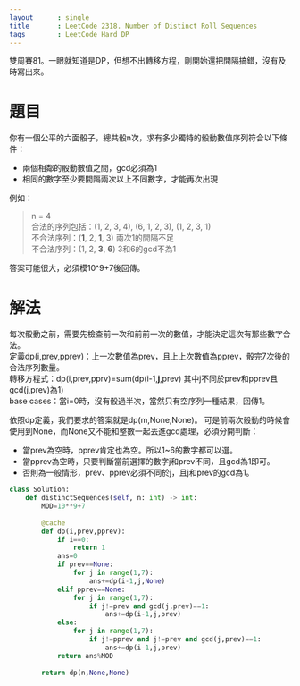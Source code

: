```yaml
--- 
layout      : single
title       : LeetCode 2318. Number of Distinct Roll Sequences
tags        : LeetCode Hard DP
---
```

雙周賽81。一眼就知道是DP，但想不出轉移方程，剛開始還把間隔搞錯，沒有及時寫出來。

# 題目
你有一個公平的六面骰子，總共骰n次，求有多少獨特的骰動數值序列符合以下條件：  
- 兩個相鄰的骰動數值之間，gcd必須為1  
- 相同的數字至少要間隔兩次以上不同數字，才能再次出現  

例如：
> n = 4  
> 合法的序列包括：(1, 2, 3, 4), (6, 1, 2, 3), (1, 2, 3, 1)  
> 不合法序列：(**1**, 2, **1**, 3) 兩次1的間隔不足  
> 不合法序列：(1, 2, **3**, **6**) 3和6的gcd不為1  

答案可能很大，必須模10^9+7後回傳。

# 解法
每次骰動之前，需要先檢查前一次和前前一次的數值，才能決定這次有那些數字合法。  
定義dp(i,prev,pprev)：上一次數值為prev，且上上次數值為pprev，骰完7次後的合法序列數量。  
轉移方程式：dp(i,prev,pprv)=sum(dp(i-1,**j**,prev) 其中j不同於prev和pprev且gcd(j,prev)為1)  
base cases：當i=0時，沒有骰過半次，當然只有空序列一種結果，回傳1。  

依照dp定義，我們要求的答案就是dp(m,None,None)。
可是前兩次骰動的時候會使用到None，而None又不能和整數一起丟進gcd處理，必須分開判斷：  
- 當prev為空時，pprev肯定也為空。所以1\~6的數字都可以選。  
- 當pprev為空時，只要判斷當前選擇的數字j和prev不同，且gcd為1即可。  
- 否則為一般情形，prev、pprev必須不同於j，且j和prev的gcd為1。  

```python
class Solution:
    def distinctSequences(self, n: int) -> int:
        MOD=10**9+7
        
        @cache
        def dp(i,prev,pprev):
            if i==0:
                return 1
            ans=0
            if prev==None:
                for j in range(1,7):
                    ans+=dp(i-1,j,None)
            elif pprev==None:
                for j in range(1,7):
                    if j!=prev and gcd(j,prev)==1:
                        ans+=dp(i-1,j,prev)
            else:
                for j in range(1,7):
                    if j!=pprev and j!=prev and gcd(j,prev)==1:
                        ans+=dp(i-1,j,prev)
            return ans%MOD
            
        return dp(n,None,None)
```

